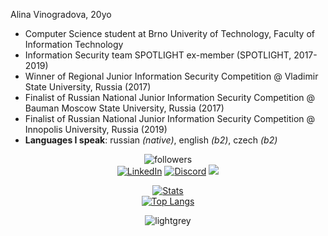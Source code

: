 Alina Vinogradova, 20yo


* Computer Science student at Brno Univerity of Technology, Faculty of Information Technology
* Information Security team SPOTLIGHT ex-member (SPOTLIGHT, 2017-2019)
* Winner of Regional Junior Information Security Competition @ Vladimir State University, Russia (2017)
* Finalist of Russian National Junior Information Security Competition @ Bauman Moscow State University, Russia (2017)
* Finalist of Russian National Junior Information Security Competition @ Innopolis University, Russia (2019)
* **Languages I speak**: russian *(native)*, english *(b2)*, czech *(b2)*

<div align="center">
 
<img alt="followers" title="Follow me on Github" src="https://img.shields.io/github/followers/jsemaljaa?color=236ad3&style=for-the-badge&logo=github&label=Follow"/>
 <br>
 <a href="https://www.linkedin.com/in/jsemaljaa/" target="_blank"><img src="https://img.shields.io/badge/LinkedIn-%230077B5.svg?&style=for-the-badge&logo=linkedin&logoColor=white" alt="LinkedIn"></a>
 <a href="https://discordapp.com/users/296321753339265024"><img src="https://img.shields.io/badge/Discord-%235865F2.svg?style=for-the-badge&logo=discord&logoColor=white" alt="Discord"></a>
 <a href="mailto:jsemaljaa@gmail.com"><img src="https://img.shields.io/badge/Gmail-D14836?style=for-the-badge&logo=gmail&logoColor=white"></a>
 
 [![Stats](https://github-readme-stats.vercel.app/api?username=jsemaljaa&show_icons=true&theme=radical&count_private=true&hide_border=true)](https://github.com/jsemaljaa)
 <br>
  [![Top Langs](https://github-readme-stats.vercel.app/api/top-langs/?username=jsemaljaa&langs_count=10&layout=compact&theme=radical&hide_border=true&disable_animations=true)](https://github.com/jsemaljaa/)
 
 <img src="https://komarev.com/ghpvc/?username=jsemaljaa&color=lightgrey" alt="lightgrey" />
 
</div>


